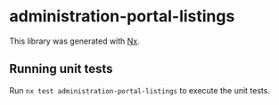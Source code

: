 # administration-portal-listings

This library was generated with [Nx](https://nx.dev).

## Running unit tests

Run `nx test administration-portal-listings` to execute the unit tests.
